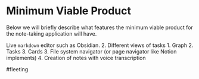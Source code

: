 # Minimum Viable Product

Below we will briefly describe what features the minimum viable product for the note-taking application will have.

 Live `markdown` editor such as Obsidian.
2. Different views of tasks
	1. Graph
	2. Tasks
	3. Cards
3. File system navigator (or page navigator like Notion implements)
4. Creation of notes with voice transcription

#fleeting
